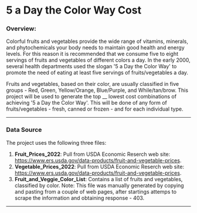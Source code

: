 # 5 a Day the Color Way Cost

### Overview:

Colorful fruits and vegetables provide the wide range of vitamins, minerals, and phytochemicals your body needs to maintain good health and energy levels. For this reason it is recommended that we consume five to eight servings of fruits and vegetables of different colors a day. In the early 2000, several health departments used the slogan '5 a Day the Color Way' to promote the need of eating at least five servings of fruits/vegetables a day.

Fruits and vegetables, based on their color,  are usually classified in five groups - Red, Green, Yellow/Orange, Blue/Purple, and While/tan/brow.  This project will be used to generate the top __ lowest cost combinations of achieving '5 a Day the Color Way'. This will be done of any form of fruits/vegetables - fresh, canned or frozen - and for each individual type.


---

### Data Source

The project uses the following three files: 

1. **Fruit_Prices_2022**: Pull from USDA Economic Reserch web site: https://www.ers.usda.gov/data-products/fruit-and-vegetable-prices.
2. **Vegetable_Prices_2022**: Pull from USDA Economic Reserch web site: https://www.ers.usda.gov/data-products/fruit-and-vegetable-prices.
3. **Fruit_and_Veggie_Color_List**: Contains a list of fruits and vegetables, classified by color.
    Note: This file was manually generated by copying and pasting from a couple of web pages, after startings attemps to scrape the information and obtaining response - 403.

---

